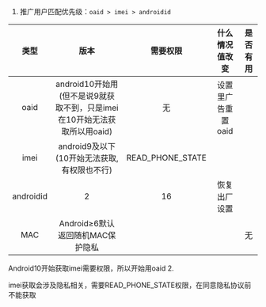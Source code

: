 1. 推广用户匹配优先级：`oaid > imei > androidid `

|  类型  |                       版本                        | 需要权限 | 什么情况值改变 |是否有用
|:----:|:-----------------------------------------------:|:----:|:-------:|:-------:|
| oaid | android10开始用(但不是说9就获取不到，只是imei在10开始无法获取所以用oaid) |  无   |设置里广告重置oaid
| imei |          android9及以下(10开始无法获取,有权限也不行)           |  READ_PHONE_STATE   |
| androidid |                        2                        |  16  |恢复出厂设置|
| MAC |             Android≥6默认返回随机MAC保护隐私              |    ||无
Android10开始获取imei需要权限，所以开始用oaid
2. 

imei获取会涉及隐私相关，需要READ_PHONE_STATE权限，在同意隐私协议前不能获取